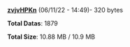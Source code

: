 [**zvjvHPKn**](/data/zvjvHPKn.txt) (06/11/22 - 14:49)- 320 bytes

**Total Datas**: 1879

**Total Size**: 10.88 MB / 10.9 MB